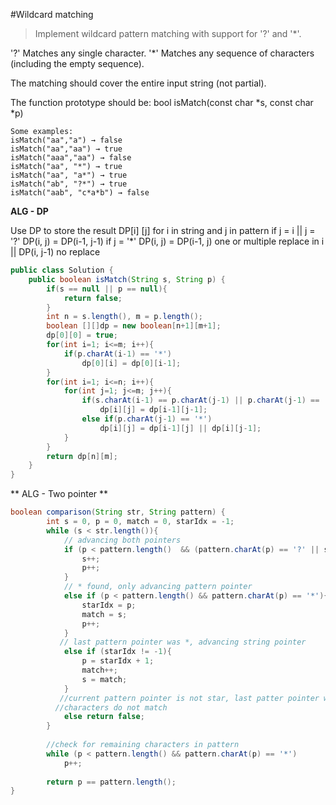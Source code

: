 #Wildcard matching

>Implement wildcard pattern matching with support for '?' and '*'.

'?' Matches any single character.
'*' Matches any sequence of characters (including the empty sequence).

The matching should cover the entire input string (not partial).

The function prototype should be:
bool isMatch(const char *s, const char *p)
```
Some examples:
isMatch("aa","a") → false
isMatch("aa","aa") → true
isMatch("aaa","aa") → false
isMatch("aa", "*") → true
isMatch("aa", "a*") → true
isMatch("ab", "?*") → true
isMatch("aab", "c*a*b") → false
```
**ALG - DP**

Use DP to store the result DP[i] [j] for i in string and j in pattern
if j = i || j = '?' DP(i, j) = DP(i-1, j-1)
if j = '*' DP(i, j) = DP(i-1, j) one or multiple replace in i || DP(i, j-1) no replace
```java
public class Solution {
    public boolean isMatch(String s, String p) {
        if(s == null || p == null){
            return false;
        }
        int n = s.length(), m = p.length();
        boolean [][]dp = new boolean[n+1][m+1];
        dp[0][0] = true;
        for(int i=1; i<=m; i++){
            if(p.charAt(i-1) == '*')
                dp[0][i] = dp[0][i-1];
        }
        for(int i=1; i<=n; i++){
            for(int j=1; j<=m; j++){
                if(s.charAt(i-1) == p.charAt(j-1) || p.charAt(j-1) == '?')
                    dp[i][j] = dp[i-1][j-1];
                else if(p.charAt(j-1) == '*')
                    dp[i][j] = dp[i-1][j] || dp[i][j-1];
            }
        }
        return dp[n][m];
    }
}
```
** ALG - Two pointer **
```java
boolean comparison(String str, String pattern) {
        int s = 0, p = 0, match = 0, starIdx = -1;            
        while (s < str.length()){
            // advancing both pointers
            if (p < pattern.length()  && (pattern.charAt(p) == '?' || str.charAt(s) == pattern.charAt(p))){
                s++;
                p++;
            }
            // * found, only advancing pattern pointer
            else if (p < pattern.length() && pattern.charAt(p) == '*'){
                starIdx = p;
                match = s;
                p++;
            }
           // last pattern pointer was *, advancing string pointer
            else if (starIdx != -1){
                p = starIdx + 1;
                match++;
                s = match;
            }
           //current pattern pointer is not star, last patter pointer was not *
          //characters do not match
            else return false;
        }
        
        //check for remaining characters in pattern
        while (p < pattern.length() && pattern.charAt(p) == '*')
            p++;
        
        return p == pattern.length();
}
```
